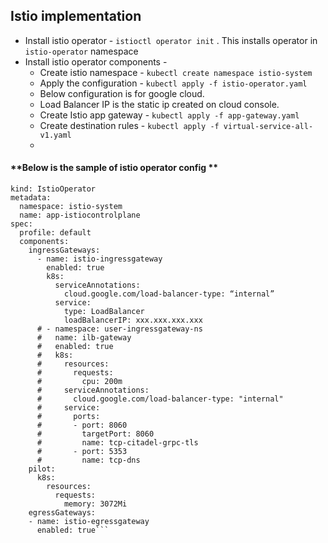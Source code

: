 ## Istio implementation

- Install istio operator - `istioctl operator init` . This installs operator in `istio-operator` namespace
- Install istio operator components - 
  - Create istio namespace - `kubectl create namespace istio-system`
  - Apply the configuration - `kubectl apply -f istio-operator.yaml`
  - Below configuration is for google cloud. 
  - Load Balancer IP  is the static ip created on cloud console. 
  - Create Istio app gateway - `kubectl apply -f app-gateway.yaml`
  - Create destination rules - `kubectl apply -f virtual-service-all-v1.yaml`
  - 

####  **Below is the sample of istio operator config **
```apiVersion: install.istio.io/v1alpha1
kind: IstioOperator
metadata:
  namespace: istio-system
  name: app-istiocontrolplane
spec:
  profile: default
  components:
    ingressGateways:
      - name: istio-ingressgateway
        enabled: true
        k8s:
          serviceAnnotations:
            cloud.google.com/load-balancer-type: “internal”
          service:
            type: LoadBalancer
            loadBalancerIP: xxx.xxx.xxx.xxx
      # - namespace: user-ingressgateway-ns
      #   name: ilb-gateway
      #   enabled: true
      #   k8s:
      #     resources:
      #       requests:
      #         cpu: 200m
      #     serviceAnnotations:
      #       cloud.google.com/load-balancer-type: "internal"
      #     service:
      #       ports:
      #       - port: 8060
      #         targetPort: 8060
      #         name: tcp-citadel-grpc-tls
      #       - port: 5353
      #         name: tcp-dns
    pilot:
      k8s:
        resources:
          requests:
            memory: 3072Mi
    egressGateways:
    - name: istio-egressgateway
      enabled: true```
